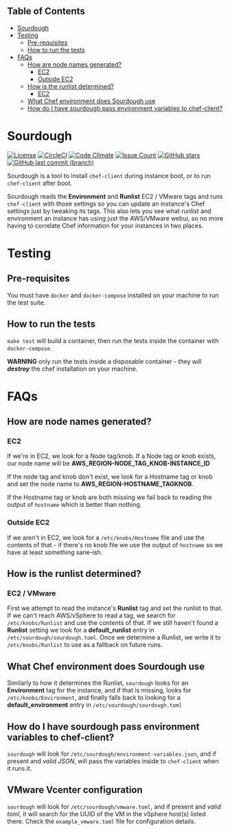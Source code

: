 <!-- START doctoc generated TOC please keep comment here to allow auto update -->
<!-- DON'T EDIT THIS SECTION, INSTEAD RE-RUN doctoc TO UPDATE -->
## Table of Contents

- [Sourdough](#sourdough)
- [Testing](#testing)
  - [Pre-requisites](#pre-requisites)
  - [How to run the tests](#how-to-run-the-tests)
- [FAQs](#faqs)
  - [How are node names generated?](#how-are-node-names-generated)
    - [EC2](#ec2)
    - [Outside EC2](#outside-ec2)
  - [How is the runlist determined?](#how-is-the-runlist-determined)
    - [EC2](#ec2-1)
  - [What Chef environment does Sourdough use](#what-chef-environment-does-sourdough-use)
  - [How do I have sourdough pass environment variables to chef-client?](#how-do-i-have-sourdough-pass-environment-variables-to-chef-client)

<!-- END doctoc generated TOC please keep comment here to allow auto update -->

# Sourdough

[![License](https://img.shields.io/badge/License-Apache%202.0-blue.svg)](https://opensource.org/licenses/Apache-2.0)
[![CircleCI](https://circleci.com/gh/unixorn/sourdough.svg?style=shield)](https://circleci.com/gh/unixorn/sourdough)
[![Code Climate](https://codeclimate.com/github/unixorn/sourdough/badges/gpa.svg)](https://codeclimate.com/github/unixorn/sourdough)
[![Issue Count](https://codeclimate.com/github/unixorn/sourdough/badges/issue_count.svg)](https://codeclimate.com/github/unixorn/sourdough)
[![GitHub stars](https://img.shields.io/github/stars/unixorn/sourdough.svg)](https://github.com/unixorn/git-extra-commands/stargazers)
[![GitHub last commit (branch)](https://img.shields.io/github/last-commit/unixorn/sourdough/master.svg)](https://github.com/unixorn/sourdough)

Sourdough is a tool to install `chef-client` during instance boot, or to run `chef-client` after boot.

Sourdough reads the **Environment** and **Runlist** EC2 / VMware tags and runs `chef-client` with those settings so you can update an instance's Chef settings just by tweaking its tags. This also lets you see what runlist and environment an instance has using just the AWS/VMware webui, so no more having to correlate Chef information for your instances in two places.

# Testing

## Pre-requisites

You must have `docker` and `docker-compose` installed on your machine to run the test suite.

## How to run the tests

`make test` will build a container, then run the tests inside the container with `docker-compose`.

**WARNING** only run the tests inside a disposable container - they _will_ **_destroy_** the chef installation on your machine.

# FAQs

## How are node names generated?

### EC2

If we're in EC2, we look for a Node tag/knob. If a Node tag or knob exists, our node name will be **AWS_REGION-NODE_TAG_KNOB-INSTANCE_ID**

If the node tag and knob don't exist, we look for a Hostname tag or knob and set the node name to **AWS_REGION-HOSTNAME_TAGKNOB**.

If the Hostname tag or knob are both missing we fail back to reading the output of `hostname` which is better than nothing.

### Outside EC2

If we aren't in EC2, we look for a `/etc/knobs/Hostname` file and use the
contents of that - if there's no knob file we use the output of
`hostname` so we have at least something sane-ish.

## How is the runlist determined?

### EC2 / VMware

First we attempt to read the instance's **Runlist** tag and set the runlist to that. If we can't reach AWS/vSphere to read a tag, we search for `/etc/knobs/Runlist` and use the contents of that. If we still haven't found a **Runlist** setting we look for a **default_runlist** entry in `/etc/sourdough/sourdough.toml`. Once we determine a Runlist, we write it to `/etc/knobs/Runlist` to use as a fallback on future runs.

## What Chef environment does Sourdough use

Similarly to how it determines the Runlist, `sourdough` looks for an **Environment** tag for the instance, and if that is missing, looks for `/etc/knobs/Environment`, and finally falls back to looking for a **default_environment** entry in `/etc/sourdough/sourdough.toml`

## How do I have sourdough pass environment variables to chef-client?

`sourdough` will look for `/etc/sourdough/environment-variables.json`, and if present and _valid JSON_, will pass the variables inside to `chef-client` when it runs it.

## VMware Vcenter configuration

`sourdough` will look for `/etc/sourdough/vmware.toml`, and if present and _valid toml_, it will search for the UUID of the VM in the vSphere host(s) listed there. Check the `example_vmware.toml` file for configuration details.
